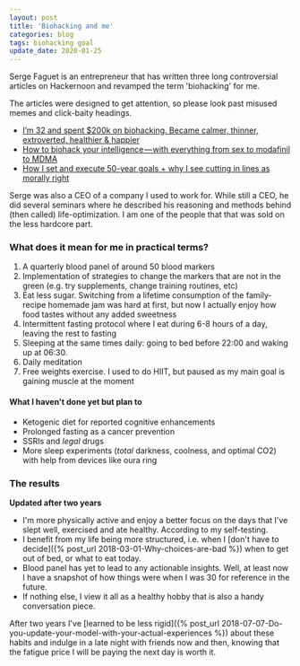 ```yaml
---
layout: post
title: 'Biohacking and me'
categories: blog
tags: biohacking goal
update_date: 2020-01-25
---
```


Serge Faguet is an entrepreneur that has written three long controversial articles on Hackernoon and revamped the term 'biohacking' for me.  

The articles were designed to get attention, so please look past misused memes and click-baity headings.

* [I’m 32 and spent $200k on biohacking. Became calmer, thinner, extroverted, healthier & happier](https://hackernoon.com/im-32-and-spent-200k-on-biohacking-became-calmer-thinner-extroverted-healthier-happier-2a2e846ae113)
* [How to biohack your intelligence — with everything from sex to modafinil to MDMA](https://hackernoon.com/biohack-your-intelligence-now-or-become-obsolete-97cdd15e395f)
* [How I set and execute 50-year goals + why I see cutting in lines as morally right](https://hackernoon.com/how-i-set-and-execute-50-year-goals-why-i-see-cutting-in-lines-as-morally-right-f4d0ce28574f)  


Serge was also a CEO of a company I used to work for. While still a CEO, he did several seminars where he described his reasoning and methods behind (then called) life-optimization. I am one of the people that that was sold on the less hardcore part.  

### What does it mean for me in practical terms? 

1. A quarterly blood panel of around 50 blood markers 
1. Implementation of strategies to change the markers that are not in the green (e.g. try supplements, change training routines, etc)
1. Eat less sugar. Switching from a lifetime consumption of the family-recipe homemade jam was hard at first, but now I actually enjoy how food tastes without any added sweetness
1. Intermittent fasting protocol where I eat during 6-8 hours of a day, leaving the rest to fasting
1. Sleeping at the same times daily: going to bed before 22:00 and waking up at 06:30.
1. Daily meditation
1. Free weights exercise. I used to do HIIT, but paused as my main goal is gaining muscle at the moment

  
#### What I haven't done yet but plan to

* Ketogenic diet for reported cognitive enhancements
* Prolonged fasting as a cancer prevention
* SSRIs and _legal_ drugs
* More sleep experiments (_total_ darkness, coolness, and optimal CO2) with help from devices like oura ring


### The results
**Updated after two years**

* I'm more physically active and enjoy a better focus on the days that I've slept well, exercised and ate healthy. According to my self-testing.  
* I benefit from my life being more structured, i.e. when I [don't have to decide]({% post_url 2018-03-01-Why-choices-are-bad %}) when to get out of bed, or what to eat today.  
* Blood panel has yet to lead to any actionable insights. Well, at least now I have a snapshot of how things were when I was 30 for reference in the future.  
* If nothing else, I view it all as a healthy hobby that is also a handy conversation piece.

After two years I've [learned to be less rigid]({% post_url 2018-07-07-Do-you-update-your-model-with-your-actual-experiences %}) about these habits and indulge in a late night with friends now and then, knowing that the fatigue price I will be paying the next day is worth it.